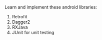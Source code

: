 Learn and implement these android libraries:
1. Retrofit
2. Dagger2
3. RXJava
4. JUnit for unit testing

